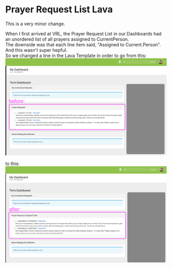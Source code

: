 # Prayer Request List Lava
This is a very minor change.

When I first arrived at VRL, the Prayer Request List in our Dashboards had an unordered list of all prayers assigned to CurrentPerson.<br>
The downside was that each line item said, "Assigned to Current.Person". And this wasn't super hepful.<br>
So we changed a line in the Lava Template in order to go from this:<br>
![screenshot_1](../_attachments/PrayerRequestList_1.png)

to this:<br>
![screenshot_2](../_attachments/PrayerRequestList_2.png)